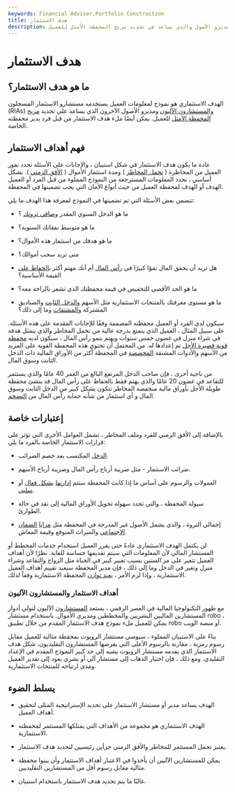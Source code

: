 ```yaml
---
keywords: Financial Advisor,Portfolio Construction
title: هدف الاستثمار
description: الهدف الاستثماري هو نموذج معلومات العميل يستخدمه مديرو الأصول والذي يساعد في تحديد مزيج المحفظة الأمثل للعميل.
---
```


# هدف الاستثمار
## ما هو هدف الاستثمار؟

الهدف الاستثماري هو نموذج لمعلومات العميل يستخدمه مستشارو الاستثمار المسجلون (RIAs) [والمستشارون الآليون](/roboadvisor-roboadviser) ومديرو الأصول الآخرون الذي يساعد على تحديد [مزيج المحفظة الأمثل](/asset-mix) للعميل. يمكن أيضًا ملء هدف الاستثمار من قبل فرد يدير محفظته الخاصة.

## فهم أهداف الاستثمار

عادة ما يكون هدف الاستثمار في شكل استبيان ، والإجابات على الأسئلة تحدد نفور العميل من المخاطرة ( [تحمل المخاطر](/risktolerance) ) ومدة استثمار الأموال ( [الأفق الزمني](/timehorizon) ). بشكل أساسي ، تحدد المعلومات المسترجعة من النموذج المملوء من قبل الفرد أو العميل الهدف أو الهدف لمحفظة العميل من حيث أنواع الأمان التي يجب تضمينها في المحفظة.

تتضمن بعض الأسئلة التي تم تضمينها في النموذج لمعرفة هذا الهدف ما يلي:

- ما هو الدخل السنوي المقدر [وصافي ثروتك](/networth) ؟

- ما هو متوسط نفقاتك السنوية؟

- ما هو هدفك من استثمار هذه الأموال؟

- متى تريد سحب أموالك؟

- هل تريد أن يحقق المال نموًا كبيرًا في [رأس المال](/capital-growth) أم أنك مهتم أكثر [بالحفاظ على](/preservationofcapital) القيمة الأساسية؟

- ما هو الحد الأقصى للتخفيض في قيمة محفظتك الذي تشعر بالراحة معه؟

- ما هو مستوى معرفتك بالمنتجات الاستثمارية مثل الأسهم [والدخل الثابت](/fixedincome) والصناديق المشتركة [والمشتقات](/derivative) وما إلى ذلك؟

سيكون لدى الفرد أو العميل محفظته المصممة وفقًا للإجابات المقدمة على هذه الأسئلة. على سبيل المثال ، العميل الذي يتمتع بدرجة عالية من تحمل المخاطر والذي يتمثل هدفه في شراء منزل في غضون خمس سنوات ويهتم بنمو رأس المال ، سيكون لديه [محفظة قوية قصيرة الأجل](/aggressiveinvestmentstrategy) تم إعدادها له. من المحتمل أن تحتوي هذه المحفظة القوية على المزيد من الأسهم والأدوات المشتقة [المخصصة](/assetallocation) في المحفظة أكثر من الأوراق المالية ذات الدخل الثابت وسوق المال.

من ناحية أخرى ، فإن صاحب الدخل المرتفع البالغ من العمر 40 عامًا والذي يستثمر للتقاعد في غضون 20 عامًا والذي يهتم فقط بالحفاظ على رأس المال قد ينشئ محفظة طويلة الأجل بأوراق مالية منخفضة المخاطر تتكون بشكل كبير من الدخل الثابت وسوق المال و أي استثمار من شأنه حماية رأس المال من [التضخم](/inflation).

## إعتبارات خاصة

بالإضافة إلى الأفق الزمني للفرد وملف المخاطر ، تشمل العوامل الأخرى التي تؤثر على قرارات الاستثمار الخاصة بالفرد ما يلي:

- [الدخل](/aftertaxincome) المكتسب بعد خصم الضرائب.

- ضرائب الاستثمار - مثل ضريبة أرباح رأس المال وضريبة أرباح الأسهم.

- العمولات والرسوم على أساس ما إذا كانت المحفظة ستتم [إدارتها](/passivemanagement) [بشكل فعال](/activemanagement) أو [سلبي](/passivemanagement).

- سيولة المحفظة ، والتي تحدد سهولة تحويل الأوراق المالية إلى نقد في حالة الطوارئ.

- إجمالي الثروة ، والذي يشمل الأصول غير المدرجة في المحفظة مثل [مزايا](/social-security-benefits) [الضمان الاجتماعي](/social-security-benefits) والميراث المتوقع وقيمة المعاش.

لن يكتمل الهدف الاستثماري عادةً حتى يقرر العميل استخدام خدمات المخطط أو المستشار المالي لأن المعلومات التي سيتم تقديمها حساسة للغاية. نظرًا لأن أهداف العميل تتغير على مر السنين بسبب تغيير كبير في الحياة مثل الزواج والتقاعد وشراء منزل وتغير في الدخل وما إلى ذلك ، فإن مدير المحفظة سيعيد تقييم أهداف العميل الاستثمارية ، وإذا لزم الأمر ، [يعيد توازن](/rebalancing) المحفظة الاستثمارية وفقاً لذلك.

### أهداف الاستثمار والمستشارون الآليون

مع ظهور التكنولوجيا المالية في العصر الرقمي ، يستعد [المستشارون](/roboadvisor-roboadviser) الآليون لتولي أدوار المستشارين الماليين البشريين والمخططين ومديري الأموال. باستخدام مستشار robo ، يمكن للعميل ملء نموذج هدف الاستثمار المقدم من خلال تطبيق robo أو منصة الويب.

بناءً على الاستبيان المملوء ، سيوصي مستشار الروبوت بمحفظة مثالية للعميل مقابل رسوم رمزية ، مقارنة بالرسوم الأعلى التي يفرضها المستشارون التقليديون. شكل هدف الاستثمار الذي يقدمه مستشار الروبوت يشبه إلى حد كبير النموذج المقدم في الإعداد التقليدي. ومع ذلك ، فإن اختيار الذهاب إلى مستشار آلي أو بشري يعود إلى تقدير العميل ومدى ارتياحه للمنتجات الاستثمارية.

## يسلط الضوء

- الهدف يساعد مدير أو مستشار الاستثمار على تحديد الإستراتيجية المثلى لتحقيق أهداف العميل.

- الهدف الاستثماري هو مجموعة من الأهداف التي يمتلكها المستثمر لمحفظته الاستثمارية.

- يعتبر تحمل المستثمر للمخاطر والأفق الزمني جزأين رئيسيين لتحديد هدف الاستثمار.

- يمكن للمستشارين الآليين أن يأخذوا في الاعتبار أهداف الاستثمار وأن يبنوا محفظة مثالية مقابل رسوم أقل من المستشارين التقليديين.

- غالبًا ما يتم تحديد هدف الاستثمار باستخدام استبيان.


